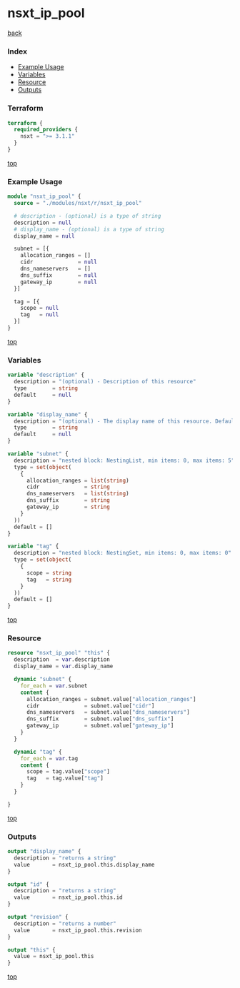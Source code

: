 # nsxt_ip_pool

[back](../nsxt.md)

### Index

- [Example Usage](#example-usage)
- [Variables](#variables)
- [Resource](#resource)
- [Outputs](#outputs)

### Terraform

```terraform
terraform {
  required_providers {
    nsxt = ">= 3.1.1"
  }
}
```

[top](#index)

### Example Usage

```terraform
module "nsxt_ip_pool" {
  source = "./modules/nsxt/r/nsxt_ip_pool"

  # description - (optional) is a type of string
  description = null
  # display_name - (optional) is a type of string
  display_name = null

  subnet = [{
    allocation_ranges = []
    cidr              = null
    dns_nameservers   = []
    dns_suffix        = null
    gateway_ip        = null
  }]

  tag = [{
    scope = null
    tag   = null
  }]
}
```

[top](#index)

### Variables

```terraform
variable "description" {
  description = "(optional) - Description of this resource"
  type        = string
  default     = null
}

variable "display_name" {
  description = "(optional) - The display name of this resource. Defaults to ID if not set"
  type        = string
  default     = null
}

variable "subnet" {
  description = "nested block: NestingList, min items: 0, max items: 5"
  type = set(object(
    {
      allocation_ranges = list(string)
      cidr              = string
      dns_nameservers   = list(string)
      dns_suffix        = string
      gateway_ip        = string
    }
  ))
  default = []
}

variable "tag" {
  description = "nested block: NestingSet, min items: 0, max items: 0"
  type = set(object(
    {
      scope = string
      tag   = string
    }
  ))
  default = []
}
```

[top](#index)

### Resource

```terraform
resource "nsxt_ip_pool" "this" {
  description  = var.description
  display_name = var.display_name

  dynamic "subnet" {
    for_each = var.subnet
    content {
      allocation_ranges = subnet.value["allocation_ranges"]
      cidr              = subnet.value["cidr"]
      dns_nameservers   = subnet.value["dns_nameservers"]
      dns_suffix        = subnet.value["dns_suffix"]
      gateway_ip        = subnet.value["gateway_ip"]
    }
  }

  dynamic "tag" {
    for_each = var.tag
    content {
      scope = tag.value["scope"]
      tag   = tag.value["tag"]
    }
  }

}
```

[top](#index)

### Outputs

```terraform
output "display_name" {
  description = "returns a string"
  value       = nsxt_ip_pool.this.display_name
}

output "id" {
  description = "returns a string"
  value       = nsxt_ip_pool.this.id
}

output "revision" {
  description = "returns a number"
  value       = nsxt_ip_pool.this.revision
}

output "this" {
  value = nsxt_ip_pool.this
}
```

[top](#index)